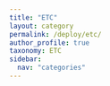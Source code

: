 ```yaml
---
title: "ETC"
layout: category
permalink: /deploy/etc/
author_profile: true
taxonomy: ETC
sidebar:
  nav: "categories"
---
```

